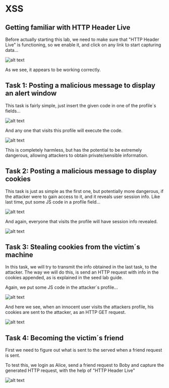 # XSS

## Getting familiar with HTTP Header Live

Before actually starting this lab, we need to make sure that "HTTP Header Live" is functioning, so we enable it, and click on any link to start capturing data...

![alt text](https://git.fe.up.pt/fsi/fsi2223/l11g03/-/raw/main/imgs/log10img1.PNG "Title")

As we see, it appears to be working correctly.

## Task 1: Posting a malicious message to display an alert window

This task is fairly simple, just insert the given code in one of the profile´s fields...

![alt text](https://git.fe.up.pt/fsi/fsi2223/l11g03/-/raw/main/imgs/log10img2.PNG "Title")

 And any one that visits this profile will execute the code.

![alt text](https://git.fe.up.pt/fsi/fsi2223/l11g03/-/raw/main/imgs/log10img3.PNG "Title")

This is completely harmless, but has the potential to be extremely dangerous, allowing attackers to obtain private/sensible information.


## Task 2: Posting a malicious message to display cookies

This task is just as simple as the first one, but potentially more dangerous, if the attacker were to gain access to it, and it reveals user session info.
Like last time, put some JS code in a profile field...

![alt text](https://git.fe.up.pt/fsi/fsi2223/l11g03/-/raw/main/imgs/log10img4.PNG "Title")

And again, everyone that visits the profile will have session info revealed.

![alt text](https://git.fe.up.pt/fsi/fsi2223/l11g03/-/raw/main/imgs/log10img5.PNG "Title")

## Task 3: Stealing cookies from the victim´s machine

In this task, we will try to transmit the info obtained in the last task, to the attacker.
The way we will do this, is send an HTTP request with info in the cookies appended, as is explained in the seed lab guide.

Again, we put some JS code in the attacker´s profile...

![alt text](https://git.fe.up.pt/fsi/fsi2223/l11g03/-/raw/main/imgs/log10img6.PNG "Title")

And here we see, when an innocent user visits the attackers profile, his cookies are sent to the attacker, as an HTTP GET request.

![alt text](https://git.fe.up.pt/fsi/fsi2223/l11g03/-/raw/main/imgs/log10img7.PNG "Title")

## Task 4: Becoming the victim´s friend

First we need to figure out what is sent to the served when a friend request is sent.

To test this, we login as Alice, send a friend request to Boby and capture the generated HTTP request, with the help of "HTTP Header Live"

![alt text](https://git.fe.up.pt/fsi/fsi2223/l11g03/-/raw/main/imgs/log10img8.PNG "Title")